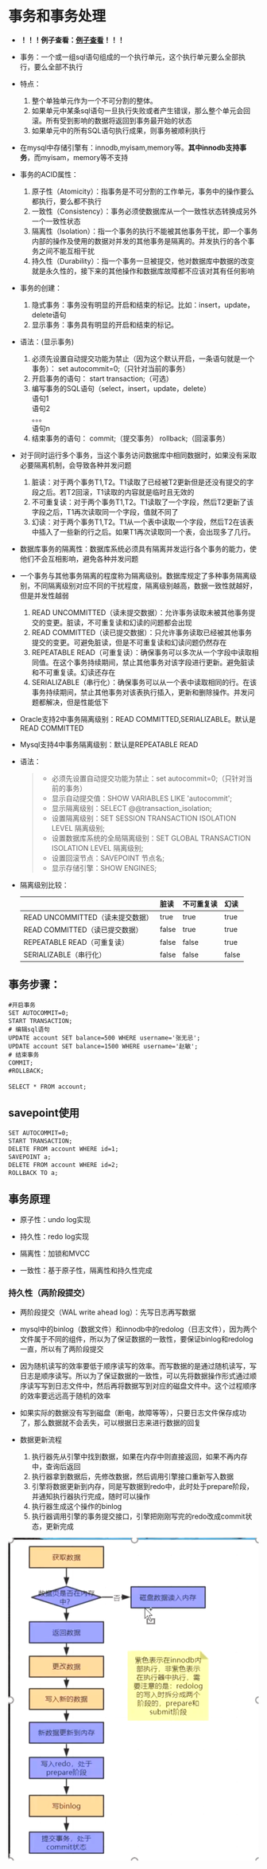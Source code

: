 # 事务和事务处理
+ **！！！例子查看：[例子查看](/数据库/MySQL/code/TCL.sql)！！！**

+ 事务：一个或一组sql语句组成的一个执行单元，这个执行单元要么全部执行，要么全部不执行

+ 特点：
    1. 整个单独单元作为一个不可分割的整体。
    2. 如果单元中某条sql语句一旦执行失败或者产生错误，那么整个单元会回滚。所有受到影响的数据将返回到事务最开始的状态
    3. 如果单元中的所有SQL语句执行成果，则事务被顺利执行
    
+ 在mysql中存储引擎有：innodb,myisam,memory等。**其中innodb支持事务**，而myisam，memory等不支持

+ 事务的ACID属性：
    1. 原子性（Atomicity）：指事务是不可分割的工作单元，事务中的操作要么都执行，要么都不执行
    2. 一致性（Consistency）：事务必须使数据库从一个一致性状态转换成另外一个一致性状态
    3. 隔离性（Isolation）：指一个事务的执行不能被其他事务干扰，即一个事务内部的操作及使用的数据对并发的其他事务是隔离的。并发执行的各个事务之间不能互相干扰
    4. 持久性（Durability）：指一个事务一旦被提交，他对数据库中数据的改变就是永久性的，接下来的其他操作和数据库故障都不应该对其有任何影响

+ 事务的创建：
    1. 隐式事务：事务没有明显的开启和结束的标记。比如：insert，update，delete语句
    2. 显示事务：事务具有明显的开启和结束的标记。
    
+ 语法：(显示事务)
    1. 必须先设置自动提交功能为禁止（因为这个默认开启，一条语句就是一个事务）：
        set autocommit=0;（只针对当前的事务）
    2. 开启事务的语句：
        start transaction;（可选）
    3. 编写事务的SQL语句（select，insert，update，delete）<br>
        语句1<br>
        语句2<br>
        。。。<br>
        语句n<br>
    4. 结束事务的语句：
        commit;（提交事务）
        rollback;（回滚事务）

+ 对于同时运行多个事务，当这个事务访问数据库中相同数据时，如果没有采取必要隔离机制，会导致各种并发问题
    1. 脏读：对于两个事务T1,T2。T1读取了已经被T2更新但是还没有提交的字段之后。若T2回滚，T1读取的内容就是临时且无效的
    2. 不可重复读：对于两个事务T1,T2。T1读取了一个字段，然后T2更新了该字段之后，T1再次读取同一个字段，值就不同了
    3. 幻读：对于两个事务T1,T2。T1从一个表中读取一个字段，然后T2在该表中插入了一些新的行之后。如果T1再次读取同一个表，会出现多了几行。

+ 数据库事务的隔离性：数据库系统必须具有隔离并发运行各个事务的能力，使他们不会互相影响，避免各种并发问题

+ 一个事务与其他事务隔离的程度称为隔离级别。数据库规定了多种事务隔离级别，不同隔离级别对应不同的干扰程度，隔离级别越高，数据一致性就越好，但是并发性越弱
    1. READ UNCOMMITTED（读未提交数据）：允许事务读取未被其他事务提交的变更。脏读，不可重复读和幻读的问题都会出现
    2. READ COMMITTED（读已提交数据）：只允许事务读取已经被其他事务提交的变更。可避免脏读，但是不可重复读和幻读问题仍然存在
    3. REPEATABLE READ（可重复读）：确保事务可以多次从一个字段中读取相同值。在这个事务持续期间，禁止其他事务对该字段进行更新。避免脏读和不可重复读。幻读还存在
    4. SERIALIZABLE（串行化）：确保事务可以从一个表中读取相同的行。在该事务持续期间，禁止其他事务对该表执行插入，更新和删除操作。并发问题都解决，但是性能低下

+ Oracle支持2中事务隔离级别：READ COMMITTED,SERIALIZABLE。默认是READ COMMITTED

+ Mysql支持4中事务隔离级别：默认是REPEATABLE READ

+ 语法：
  > + 必须先设置自动提交功能为禁止：set autocommit=0;（只针对当前的事务）
  > + 显示自动提交值：SHOW VARIABLES LIKE 'autocommit';
  > + 显示隔离级别：SELECT @@transaction_isolation;
  > + 设置隔离级别：SET SESSION TRANSACTION ISOLATION LEVEL 隔离级别;
  > + 设置数据库系统的全局隔离级别：SET GLOBAL TRANSACTION ISOLATION LEVEL 隔离级别;
  > + 设置回滚节点：SAVEPOINT 节点名;
  > + 显示存储引擎：SHOW ENGINES;
  
+ 隔离级别比较：

    |                                  | 脏读  | 不可重复读 | 幻读  |
    | -------------------------------- | ----- | ---------- | ----- |
    | READ UNCOMMITTED（读未提交数据） | true  | true       | true  |
    | READ COMMITTED（读已提交数据）   | false | true       | true  |
    | REPEATABLE READ（可重复读）      | false | false      | true  |
    | SERIALIZABLE（串行化）           | false | false      | false |

    


## 事务步骤：
```
#开启事务
SET AUTOCOMMIT=0;
START TRANSACTION;
# 编辑sql语句
UPDATE account SET balance=500 WHERE username='张无忌';
UPDATE account SET balance=1500 WHERE username='赵敏';
# 结束事务
COMMIT;
#ROLLBACK;

SELECT * FROM account;
```

## savepoint使用
```
SET AUTOCOMMIT=0;
START TRANSACTION;
DELETE FROM account WHERE id=1;
SAVEPOINT a;
DELETE FROM account WHERE id=2;
ROLLBACK TO a;
```

## 事务原理

+ 原子性：undo log实现

+ 持久性：redo log实现

+ 隔离性：加锁和MVCC

+ 一致性：基于原子性，隔离性和持久性完成

### 持久性（两阶段提交）

+ 两阶段提交（WAL write ahead log）：先写日志再写数据
+ mysql中的binlog（数据文件）和innodb中的redolog（日志文件），因为两个文件属于不同的组件，所以为了保证数据的一致性，要保证binlog和redolog一直，所以有了两阶段提交

+ 因为随机读写的效率要低于顺序读写的效率。而写数据的是通过随机读写，写日志是顺序读写。所以为了保证数据的一致性，可以先将数据操作形式通过顺序读写写到日志文件中，然后再将数据写到对应的磁盘文件中。这个过程顺序的效率要远远高于随机的效率
+ 如果实际的数据没有写到磁盘（断电，故障等等），只要日志文件保存成功了，那么数据就不会丢失，可以根据日志来进行数据的回复
+ 数据更新流程
  1. 执行器先从引擎中找到数据，如果在内存中则直接返回，如果不再内存中，查询后返回
  2. 执行器拿到数据后，先修改数据，然后调用引擎接口重新写入数据
  3. 引擎将数据更新到内存，同是写数据到redo中，此时处于prepare阶段，并通知执行器执行完成，随时可以操作
  4. 执行器生成这个操作的binlog
  5. 执行器调用引擎的事务提交接口，引擎把刚刚写完的redo改成commit状态，更新完成

![两阶段提交](/数据库/MySQL/images/两阶段提交.png)